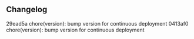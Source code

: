 ## Changelog

29ead5a chore(version): bump version for continuous deployment
0413af0 chore(version): bump version for continuous deployment
